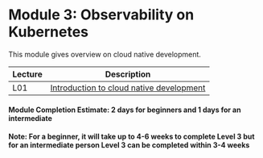 # Module 3: Observability on Kubernetes

This module gives overview on cloud native development.

| Lecture |   Description  |
|---------|----------------|
|  L01    | [Introduction to cloud native development](L01-ArchitecturalPattern.md)  |

#### Module Completion Estimate: 2 days for beginners and 1 days for an intermediate  

#### Note: For a beginner, it will take up to 4-6 weeks to complete Level 3 but for an intermediate person Level 3 can be completed within 3-4 weeks  
